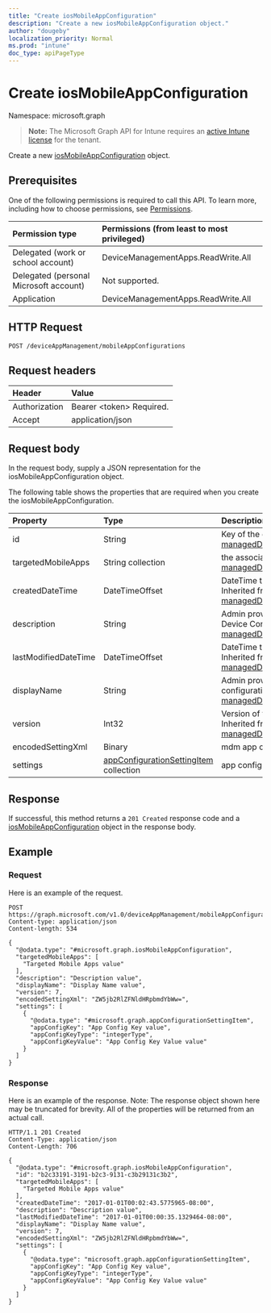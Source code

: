 ```yaml
---
title: "Create iosMobileAppConfiguration"
description: "Create a new iosMobileAppConfiguration object."
author: "dougeby"
localization_priority: Normal
ms.prod: "intune"
doc_type: apiPageType
---
```


# Create iosMobileAppConfiguration

Namespace: microsoft.graph

> **Note:** The Microsoft Graph API for Intune requires an [active Intune license](https://go.microsoft.com/fwlink/?linkid=839381) for the tenant.

Create a new [iosMobileAppConfiguration](../resources/intune-apps-iosmobileappconfiguration.md) object.

## Prerequisites
One of the following permissions is required to call this API. To learn more, including how to choose permissions, see [Permissions](/graph/permissions-reference).

|Permission type|Permissions (from least to most privileged)|
|:---|:---|
|Delegated (work or school account)|DeviceManagementApps.ReadWrite.All|
|Delegated (personal Microsoft account)|Not supported.|
|Application|DeviceManagementApps.ReadWrite.All|

## HTTP Request
<!-- {
  "blockType": "ignored"
}
-->
``` http
POST /deviceAppManagement/mobileAppConfigurations
```

## Request headers
|Header|Value|
|:---|:---|
|Authorization|Bearer &lt;token&gt; Required.|
|Accept|application/json|

## Request body
In the request body, supply a JSON representation for the iosMobileAppConfiguration object.

The following table shows the properties that are required when you create the iosMobileAppConfiguration.

|Property|Type|Description|
|:---|:---|:---|
|id|String|Key of the entity. Inherited from [managedDeviceMobileAppConfiguration](../resources/intune-apps-manageddevicemobileappconfiguration.md)|
|targetedMobileApps|String collection|the associated app. Inherited from [managedDeviceMobileAppConfiguration](../resources/intune-apps-manageddevicemobileappconfiguration.md)|
|createdDateTime|DateTimeOffset|DateTime the object was created. Inherited from [managedDeviceMobileAppConfiguration](../resources/intune-apps-manageddevicemobileappconfiguration.md)|
|description|String|Admin provided description of the Device Configuration. Inherited from [managedDeviceMobileAppConfiguration](../resources/intune-apps-manageddevicemobileappconfiguration.md)|
|lastModifiedDateTime|DateTimeOffset|DateTime the object was last modified. Inherited from [managedDeviceMobileAppConfiguration](../resources/intune-apps-manageddevicemobileappconfiguration.md)|
|displayName|String|Admin provided name of the device configuration. Inherited from [managedDeviceMobileAppConfiguration](../resources/intune-apps-manageddevicemobileappconfiguration.md)|
|version|Int32|Version of the device configuration. Inherited from [managedDeviceMobileAppConfiguration](../resources/intune-apps-manageddevicemobileappconfiguration.md)|
|encodedSettingXml|Binary|mdm app configuration Base64 binary.|
|settings|[appConfigurationSettingItem](../resources/intune-apps-appconfigurationsettingitem.md) collection|app configuration setting items.|



## Response
If successful, this method returns a `201 Created` response code and a [iosMobileAppConfiguration](../resources/intune-apps-iosmobileappconfiguration.md) object in the response body.

## Example

### Request
Here is an example of the request.
``` http
POST https://graph.microsoft.com/v1.0/deviceAppManagement/mobileAppConfigurations
Content-type: application/json
Content-length: 534

{
  "@odata.type": "#microsoft.graph.iosMobileAppConfiguration",
  "targetedMobileApps": [
    "Targeted Mobile Apps value"
  ],
  "description": "Description value",
  "displayName": "Display Name value",
  "version": 7,
  "encodedSettingXml": "ZW5jb2RlZFNldHRpbmdYbWw=",
  "settings": [
    {
      "@odata.type": "#microsoft.graph.appConfigurationSettingItem",
      "appConfigKey": "App Config Key value",
      "appConfigKeyType": "integerType",
      "appConfigKeyValue": "App Config Key Value value"
    }
  ]
}
```

### Response
Here is an example of the response. Note: The response object shown here may be truncated for brevity. All of the properties will be returned from an actual call.
``` http
HTTP/1.1 201 Created
Content-Type: application/json
Content-Length: 706

{
  "@odata.type": "#microsoft.graph.iosMobileAppConfiguration",
  "id": "b2c33191-3191-b2c3-9131-c3b29131c3b2",
  "targetedMobileApps": [
    "Targeted Mobile Apps value"
  ],
  "createdDateTime": "2017-01-01T00:02:43.5775965-08:00",
  "description": "Description value",
  "lastModifiedDateTime": "2017-01-01T00:00:35.1329464-08:00",
  "displayName": "Display Name value",
  "version": 7,
  "encodedSettingXml": "ZW5jb2RlZFNldHRpbmdYbWw=",
  "settings": [
    {
      "@odata.type": "microsoft.graph.appConfigurationSettingItem",
      "appConfigKey": "App Config Key value",
      "appConfigKeyType": "integerType",
      "appConfigKeyValue": "App Config Key Value value"
    }
  ]
}
```



